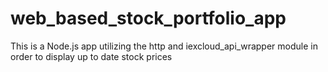# web_based_stock_portfolio_app
 This is a Node.js app utilizing the http and iexcloud_api_wrapper module in order to display up to date stock prices
